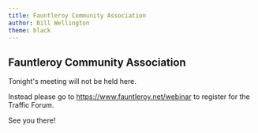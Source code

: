 ```yaml
---
title: Fauntleroy Community Association
author: Bill Wellington
theme: black
---
```


 
## Fauntleroy Community Association


Tonight's meeting will not be held here.

Instead please go to https://www.fauntleroy.net/webinar to register for the Traffic Forum.

See you there!